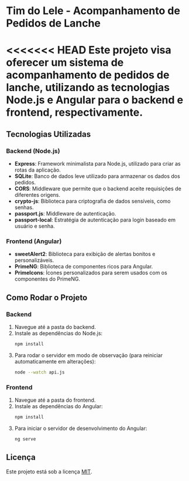 # Tim do Lele - Acompanhamento de Pedidos de Lanche

<<<<<<< HEAD
Este projeto visa oferecer um sistema de acompanhamento de pedidos de lanche, utilizando as tecnologias Node.js e Angular para o backend e frontend, respectivamente.
=======

## Tecnologias Utilizadas

### Backend (Node.js)
- **Express**: Framework minimalista para Node.js, utilizado para criar as rotas da aplicação.
- **SQLite**: Banco de dados leve utilizado para armazenar os dados dos pedidos.
- **CORS**: Middleware que permite que o backend aceite requisições de diferentes origens.
- **crypto-js**: Biblioteca para criptografia de dados sensíveis, como senhas.
- **passport.js**: Middleware de autenticação.
- **passport-local**: Estratégia de autenticação para login baseado em usuário e senha.

### Frontend (Angular)
- **sweetAlert2**: Biblioteca para exibição de alertas bonitos e personalizáveis.
- **PrimeNG**: Biblioteca de componentes ricos para Angular.
- **PrimeIcons**: Ícones personalizados para serem usados com os componentes do PrimeNG.

## Como Rodar o Projeto

### Backend

1. Navegue até a pasta do backend.
2. Instale as dependências do Node.js:
    ```bash
    npm install
    ```
3. Para rodar o servidor em modo de observação (para reiniciar automaticamente em alterações):
    ```bash
    node --watch api.js
    ```

### Frontend

1. Navegue até a pasta do frontend.
2. Instale as dependências do Angular:
    ```bash
    npm install
    ```
3. Para iniciar o servidor de desenvolvimento do Angular:
    ```bash
    ng serve
    ```

## Licença

Este projeto está sob a licença [MIT](LICENSE).
